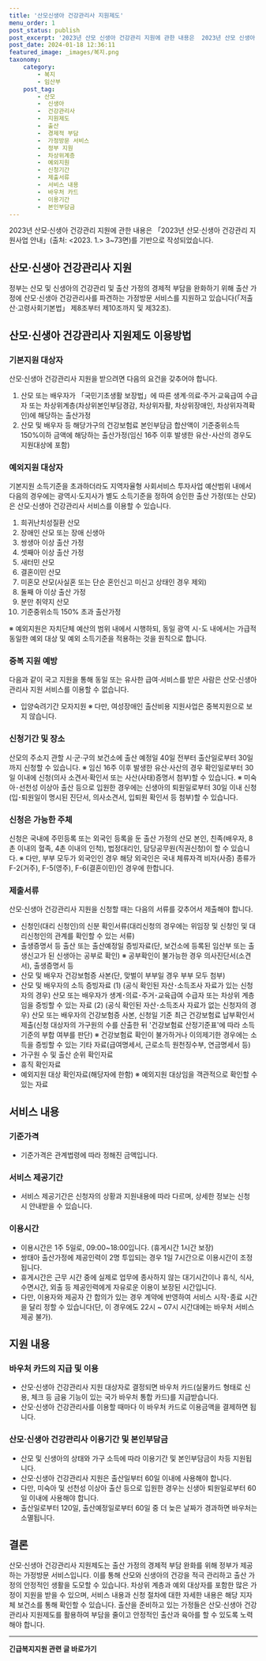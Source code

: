 ```yaml
---
title: '산모신생아 건강관리사 지원제도'
menu_order: 1
post_status: publish
post_excerpt: '2023년 산모 신생아 건강관리 지원에 관한 내용은  2023년 산모 신생아 건강관리 지원사업 안내  출처   2023. 1.  3 73면 를 기반으로 작성되었습니다.'
post_date: 2024-01-18 12:36:11
featured_image: _images/복지.png
taxonomy:
    category:
        - 복지
        - 임산부
    post_tag:
        - 산모
        -  신생아
        -  건강관리사
        -  지원제도
        -  출산
        -  경제적 부담
        -  가정방문 서비스
        -  정부 지원
        -  차상위계층
        -  예외지원
        -  신청기간
        -  제출서류
        -  서비스 내용
        -  바우처 카드
        -  이용기간
        -  본인부담금
---
```



2023년 산모·신생아 건강관리 지원에 관한 내용은 「2023년 산모·신생아 건강관리 지원사업 안내」(출처: <2023. 1.> 3~73면)를 기반으로 작성되었습니다.

## 산모·신생아 건강관리사 지원

정부는 산모 및 신생아의 건강관리 및 출산 가정의 경제적 부담을 완화하기 위해 출산 가정에 산모·신생아 건강관리사를 파견하는 가정방문 서비스를 지원하고 있습니다(「저출산·고령사회기본법」 제8조부터 제10조까지 및 제32조).

## 산모·신생아 건강관리사 지원제도 이용방법

### 기본지원 대상자
산모·신생아 건강관리사 지원을 받으려면 다음의 요건을 갖추어야 합니다.
1. 산모 또는 배우자가 「국민기초생활 보장법」에 따른 생계·의료·주거·교육급여 수급자 또는 차상위계층(차상위본인부담경감, 차상위자활, 차상위장애인, 차상위자격확인)에 해당하는 출산가정
2. 산모 및 배우자 등 해당가구의 건강보험료 본인부담금 합산액이 기준중위소득 150%이하 금액에 해당하는 출산가정(임신 16주 이후 발생한 유산･사산의 경우도 지원대상에 포함)

### 예외지원 대상자
기본지원 소득기준을 초과하더라도 지역자율형 사회서비스 투자사업 예산범위 내에서 다음의 경우에는 광역시·도지사가 별도 소득기준을 정하여 승인한 출산 가정(또는 산모)은 산모·신생아 건강관리사 서비스를 이용할 수 있습니다.
1. 희귀난치성질환 산모
2. 장애인 산모 또는 장애 신생아
3. 쌍생아 이상 출산 가정
4. 셋째아 이상 출산 가정
5. 새터민 산모
6. 결혼이민 산모
7. 미혼모 산모(사실혼 또는 단순 혼인신고 미신고 상태인 경우 제외)
8. 둘째 아 이상 출산 가정
9. 분만 취약지 산모
10. 기준중위소득 150% 초과 출산가정

※ 예외지원은 자치단체 예산의 범위 내에서 시행하되, 동일 광역 시･도 내에서는 가급적 동일한 예외 대상 및 예외 소득기준을 적용하는 것을 원칙으로 합니다.

### 중복 지원 예방
다음과 같이 국고 지원을 통해 동일 또는 유사한 급여·서비스를 받은 사람은 산모·신생아 관리사 지원 서비스를 이용할 수 없습니다.
- 입양숙려기간 모자지원
※ 다만, 여성장애인 출산비용 지원사업은 중복지원으로 보지 않습니다.

### 신청기간 및 장소
산모의 주소지 관할 시·군·구의 보건소에 출산 예정일 40일 전부터 출산일로부터 30일 까지 신청할 수 있습니다.
※ 임신 16주 이후 발생한 유산·사산의 경우 확인일로부터 30일 이내에 신청(의사 소견서·확인서 또는 사산(사태)증명서 첨부)할 수 있습니다.
※ 미숙아･선천성 이상아 출산 등으로 입원한 경우에는 신생아의 퇴원일로부터 30일 이내 신청(입･퇴원일이 명시된 진단서, 의사소견서, 입퇴원 확인서 등 첨부)할 수 있습니다.

### 신청은 가능한 주체
신청은 국내에 주민등록 또는 외국인 등록을 둔 출산 가정의 산모 본인, 친족(배우자, 8촌 이내의 혈족, 4촌 이내의 인척), 법정대리인, 담당공무원(직권신청)이 할 수 있습니다.
※ 다만, 부부 모두가 외국인인 경우 해당 외국인은 국내 체류자격 비자(사증) 종류가 F-2(거주), F-5(영주), F-6(결혼이민)인 경우에 한합니다.

### 제출서류
산모·신생아 건강관리사 지원을 신청할 때는 다음의 서류를 갖추어서 제출해야 합니다.
- 신청인(대리 신청인)의 신분 확인서류(대리신청의 경우에는 위임장 및 신청인 및 대리신청인의 관계를 확인할 수 있는 서류)
- 출생증명서 등 출산 또는 출산예정일 증빙자료(단, 보건소에 등록된 임산부 또는 출생신고가 된 신생아는 공부로 확인)
※ 공부확인이 불가능한 경우 의사진단서(소견서), 출생증명서 등
- 산모 및 배우자 건강보험증 사본(단, 맞벌이 부부일 경우 부부 모두 첨부)
- 산모 및 배우자의 소득 증빙자료
(1) (공식 확인된 자산･소득조사 자료가 있는 신청자의 경우) 산모 또는 배우자가 생계･의료･주거･교육급여 수급자 또는 차상위 계층임을 증빙할 수 있는 자료
(2) (공식 확인된 자산･소득조사 자료가 없는 신청자의 경우) 산모 또는 배우자의 건강보험증 사본, 신청일 기준 최근 건강보험료 납부확인서 제출(신청 대상자의 가구원의 수를 산출한 뒤 '건강보험료 산정기준표'에 따라 소득기준의 부합 여부를 판단)
※ 건강보험료 확인이 불가하거나 이의제기한 경우에는 소득을 증빙할 수 있는 기타 자료(급여명세서, 근로소득 원천징수부, 연금명세서 등)
- 가구원 수 및 출산 순위 확인자료
- 휴직 확인자료
- 예외지원 대상 확인자료(해당자에 한함)
※ 예외지원 대상임을 객관적으로 확인할 수 있는 자료

## 서비스 내용

### 기준가격
- 기준가격은 관계법령에 따라 정해진 금액입니다.

### 서비스 제공기간
- 서비스 제공기간은 신청자의 상황과 지원내용에 따라 다르며, 상세한 정보는 신청 시 안내받을 수 있습니다.

### 이용시간
- 이용시간은 1주 5일로, 09:00~18:00입니다. (휴게시간 1시간 보장)
- 쌍태아 출산가정에 제공인력이 2명 투입되는 경우 1일 7시간으로 이용시간이 조정됩니다.
- 휴게시간은 근무 시간 중에 실제로 업무에 종사하지 않는 대기시간이나 휴식, 식사, 수면시간, 외출 등 제공인력에게 자유로운 이용이 보장된 시간입니다.
- 다만, 이용자와 제공자 간 합의가 있는 경우 계약에 반영하여 서비스 시작･종료 시간을 달리 정할 수 있습니다(단, 이 경우에도 22시 ~ 07시 시간대에는 바우처 서비스 제공 불가).

## 지원 내용

### 바우처 카드의 지급 및 이용
- 산모·신생아 건강관리사 지원 대상자로 결정되면 바우처 카드(실물카드 형태로 신용, 체크 등 금융 기능이 있는 국가 바우처 통합 카드)를 지급받습니다.
- 산모·신생아 건강관리사를 이용할 때마다 이 바우처 카드로 이용금액을 결제하면 됩니다.

### 산모·신생아 건강관리사 이용기간 및 본인부담금
- 산모 및 신생아의 상태와 가구 소득에 따라 이용기간 및 본인부담금이 차등 지원됩니다.
- 산모·신생아 건강관리사 지원은 출산일부터 60일 이내에 사용해야 합니다.
- 다만, 미숙아 및 선천성 이상아 출산 등으로 입원한 경우는 신생아 퇴원일로부터 60일 이내에 사용해야 합니다.
- 출산일로부터 120일, 출산예정일로부터 60일 중 더 늦은 날짜가 경과하면 바우처는 소멸됩니다.

## 결론
산모·신생아 건강관리사 지원제도는 출산 가정의 경제적 부담 완화를 위해 정부가 제공하는 가정방문 서비스입니다. 이를 통해 산모와 신생아의 건강을 적극 관리하고 출산 가정의 안정적인 생활을 도모할 수 있습니다. 차상위 계층과 예외 대상자를 포함한 많은 가정이 지원을 받을 수 있으며, 서비스 내용과 신청 절차에 대한 자세한 내용은 해당 지자체 보건소를 통해 확인할 수 있습니다. 출산을 준비하고 있는 가정들은 산모·신생아 건강관리사 지원제도를 활용하여 부담을 줄이고 안정적인 출산과 육아를 할 수 있도록 노력해야 합니다.
<!-- wp:separator -->
<hr class="wp-block-separator has-alpha-channel-opacity"/>
<!-- /wp:separator -->

<!-- wp:group {"backgroundColor":"base","layout":{"type":"constrained"}} -->
<div class="wp-block-group has-base-background-color has-background"><!-- wp:paragraph {"align":"center","fontSize":"medium"} -->
<p class="has-text-align-center has-large-font-size"><strong>긴급복지지원 관련 글 바로가기</strong></p>
<!-- /wp:paragraph -->


<!-- wp:latest-posts
{"categories":[{"id":15519,"count":19,"description":"","link":"https://uknowlaw.com/category/%ea%b8%b4%ea%b8%89%eb%b3%b5%ec%a7%80%ec%a7%80%ec%9b%90/","name":"긴급복지지원","slug":"긴급복지지원","taxonomy":"category","parent":0,"meta":[],"_links":{"self":[{"href":"https://uknowlaw.com/wp-json/wp/v2/categories/15519"}],"collection":[{"href":"https://uknowlaw.com/wp-json/wp/v2/categories"}],"about":[{"href":"https://uknowlaw.com/wp-json/wp/v2/taxonomies/category"}],"wp:post_type":[{"href":"https://uknowlaw.com/wp-json/wp/v2/posts?categories=15519"}],"curies":[{"name":"wp","href":"https://api.w.org/{rel}","templated":true}]}}],"postsToShow":100,"excerptLength":28,"postLayout":"grid","columns":2,"featuredImageAlign":"left","featuredImageSizeSlug":"large","fontSize":"small"} /--></div>
<!-- /wp:group -->